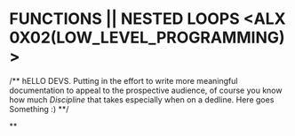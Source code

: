  # FUNCTIONS || NESTED LOOPS <ALX 0X02(LOW_LEVEL_PROGRAMMING)>

 /** hELLO DEVS. Putting in the effort to write more meaningful documentation to appeal to the prospective audience, of course you know how much *Discipline* that takes especially when on a dedline. Here goes Something :) **/

  **